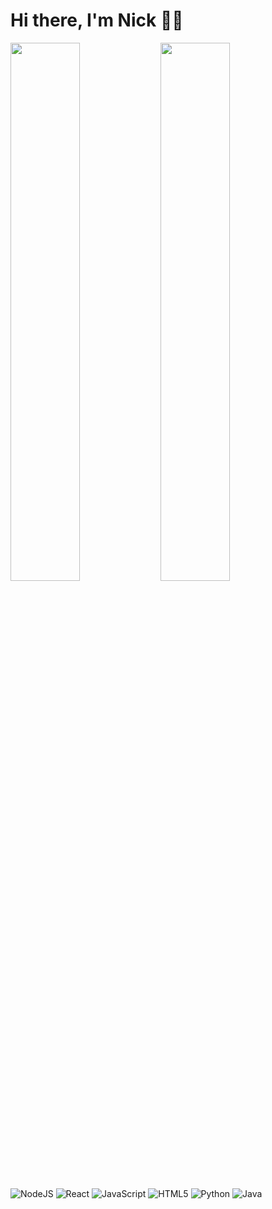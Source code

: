 # Hi there, I'm Nick 👋🏽

<img align = "left" width= "47%" src = "https://github-readme-stats.vercel.app/api?username=NicksonLagat&show_icons=true&theme=radical"/>
<img align = "left" width= "47%" src = "https://github-readme-stats.vercel.app/api/top-langs/?username=NicksonLagat&layout=compact"/>



![NodeJS](https://img.shields.io/badge/node.js-6DA55F?style=for-the-badge&logo=node.js&logoColor=white)
![React](https://img.shields.io/badge/react-%2320232a.svg?style=for-the-badge&logo=react&logoColor=%2361DAFB)
![JavaScript](https://img.shields.io/badge/javascript-%23323330.svg?style=for-the-badge&logo=javascript&logoColor=%23F7DF1E)
![HTML5](https://img.shields.io/badge/html5-%23E34F26.svg?style=for-the-badge&logo=html5&logoColor=white)
![Python](https://img.shields.io/badge/python-3670A0?style=for-the-badge&logo=python&logoColor=ffdd54)
![Java](https://img.shields.io/badge/java-%23ED8B00.svg?style=for-the-badge&logo=java&logoColor=white)

